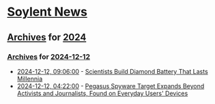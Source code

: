 # [Soylent News](../../../README.md)

## [Archives](../../index.md) for [2024](../index.md)

### [Archives](../../index.md) for [2024-12-12](index.md)

* [2024-12-12, 09:06:00](https://soylentnews.org/article.pl?sid=24/12/11/0457232&from=rss) - [Scientists Build Diamond Battery That Lasts Millennia](https://soylentnews.org/article.pl?sid=24/12/11/0457232&from=rss)
* [2024-12-12, 04:22:00](https://soylentnews.org/article.pl?sid=24/12/11/0450205&from=rss) - [Pegasus Spyware Target Expands Beyond Activists and Journalists, Found on Everyday Users' Devices](https://soylentnews.org/article.pl?sid=24/12/11/0450205&from=rss)
